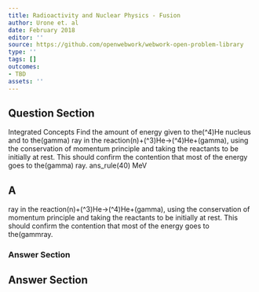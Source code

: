 ```yaml
---
title: Radioactivity and Nuclear Physics - Fusion
author: Urone et. al
date: February 2018
editor: ''
source: https://github.com/openwebwork/webwork-open-problem-library
type: ''
tags: []
outcomes:
- TBD
assets: ''
---
```


## Question Section 

Integrated Concepts Find the amount of energy given to the(^4)He nucleus and to the(gamma) ray in the reaction(n)+(^3)He->(^4)He+(gamma), using the conservation of momentum principle and taking the reactants to be initially at rest. This should confirm the contention that most of the energy goes to the(gamma) ray.
ans_rule(40) MeV
## A
ray in the reaction(n)+(^3)He->(^4)He+(gamma), using the conservation of momentum principle and taking the reactants to be initially at rest. This should confirm the contention that most of the energy goes to the(gammray.
### Answer Section


## Answer Section

